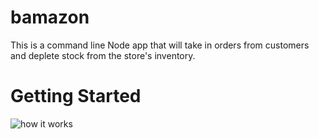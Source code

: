 # bamazon

This is a command line Node app that will take in orders from customers and deplete stock from the store's inventory. 

# Getting Started

![how it works](first.giv)